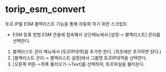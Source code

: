 torip_esm_convert
=================

토르 IP를 ESM 블랙리스트 기능을 통해 자동화 하기 위한 스크립트


* ESM 등록 방법 
 ESM 콘솔에 접속해서 상단메뉴에서 [설정-> 블랙리스트] 관리를 선택한다.
1. 블랙리스트 관리 메뉴에서 [토르IP대역]을 추가한 한다. (최초에만 추가하면 된다.)
3. [블랙리스트 관리-> 블랙리스트 설정]에서 그룹명 토르IP대역을 선택한다.
3. [오른쪽 버튼->목록 불러오기->Text]를 선택하여, 토르파일을 불러온다.


